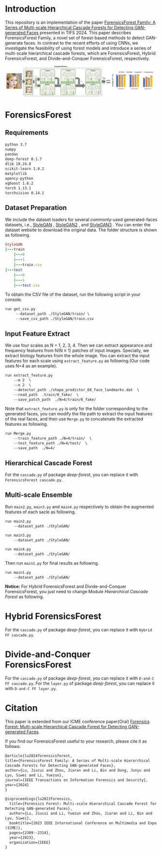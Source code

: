 # Introduction
This repository is an implementation of the paper [ForensicsForest Family: A Series of Multi-scale Hierarchical Cascade Forests for Detecting GAN-generated Faces](https://arxiv.longhoe.net/abs/2308.00964) presented in TIFS 2024. This paper describes ForensicsForest Family, a novel set of forest-based methods to detect GAN-generate faces. In contrast to the recent efforts of using CNNs, we investigate the feasibility of using forest models and introduce a series of multi-scale hierarchical cascade forests, which are ForensicsForest, Hybrid ForensicsForest, and Divide-and-Conquer ForensicsForest, respectively. 

![image](/Overview.png)

# ForensicsForest

## **Requirements**
```
python 3.7
numpy
pandas
deep-forest 0.1.7
dlib 19.24.0
scikit-learn 1.0.2
matplotlib
opency-python
xgboost 1.6.2
torch 1.13.1
torchvision 0.14.1
```
## Dataset Preparation

We include the dataset loaders for several commonly-used generated-faces datasets, i.e.,  [StyleGAN](https://github.com/NVlabs/stylegan) ,  [StyleGAN2](https://github.com/NVlabs/stylegan2) , and  [StyleGAN3](https://github.com/NVlabs/stylegan3) . You can enter the dataset website to download the original data. The folder structure is shown as following.

```ruby
StyleGAN
|---train
    |---0
    |---1
    |---train.csv
|---test
    |---0
    |---1
    |---test.csv
```
To obtain the CSV file of the dataset, run the following script in your console.

```
run get_csv.py
     --dataset_path ./StyleGAN/train/ \
     --save_csv_path ./StyleGAN/train.csv
```

## Input Feature Extract
We use four scales as N = 1, 2, 3, 4. Then we can extract appearance and frequency features from N(N ≥ 1) patches of input images. Specially, we extract biology features from the whole
image. You can extract the input features for each scale using `extract_feature.py` as following.(Our code uses N=4 as an example).

```
run extract_feature.py
    --m 2  \
    --n 2  \
    --detector_path ./shape_predictor_68_face_landmarks.dat  \
    --read_path  .train/0_fake/  \
    --save_patch_path  ./N=4/train/0_fake/
```

Note that `extract_feature.py` is only for the folder corresponding to the generated faces, you can modify the file path to extract the input features of the real faces, and then use `Merge.py` to concatenate the extracted features as following.

```
run Merge.py
    --train_feature_path ./N=4/train/  \
    --test_feature_path ./N=4/test/  \
    --save_path  ./N=4/
```

## Hierarchical Cascade Forest

For the `cascade.py` of package *deep-forest*, you can replace it with `ForensicsForest cascade.py`.

## Multi-scale Ensemble

Run `main2.py`, `main3.py` and `main4.py` respectively to obtain the augmented features of each sacle as following. 

```
run main2.py
    --dataset_path ./StyleGAN/
```
```
run main3.py
    --dataset_path ./StyleGAN/
```
```
run main4.py
    --dataset_path ./StyleGAN/
```

Then run `main1.py` for final results as following.

```
run main1.py
    --dataset_path ./StyleGAN/
```

**Notice:** For Hybrid ForensicsForest and Divide-and-Conquer ForensicsForest, you just need to change Module *Hierarchical Cascade Forest* as following.

# Hybrid ForensicsForest

For the `cascade.py` of package *deep-forest*, you can replace it with `Hybrid FF cascade.py`.

# Divide-and-Conquer ForensicsForest

For the `cascade.py` of package *deep-forest*, you can replace it with `D-and-C FF cascade.py`. For the `layer.py` of package *deep-forest*, you can replace it with `D-and-C FF layer.py`.

# Citation

This paper is extended from our ICME conference paper(Oral) [Forensics Forest: Multi-scale Hierarchical Cascade Forest for Detecting GAN-generated Faces](https://ieeexplore.ieee.org/abstract/document/10219895). 

If you find our ForensicsForest useful to your research, please cite it as follows:

```
@article{lu2024forensicsforest,
title={ForensicsForest Family: A Series of Multi-scale Hierarchical Cascade Forests for Detecting GAN-generated Faces},
author={Lu, Jiucui and Zhou, Jiaran and Li, Bin and Dong, Junyu and Lyu, Siwei and Li, Yuezun},
journal={IEEE Transactions on Information Forensics and Security},
year={2024}
}
```

```
@inproceedings{lu2023forensics,
  title={Forensics Forest: Multi-scale Hierarchical Cascade Forest for Detecting GAN-generated Faces},
  author={Lu, Jiucui and Li, Yuezun and Zhou, Jiaran and Li, Bin and Lyu, Siwei},
  booktitle={2023 IEEE International Conference on Multimedia and Expo (ICME)},
  pages={2309--2314},
  year={2023},
  organization={IEEE}
}
```
